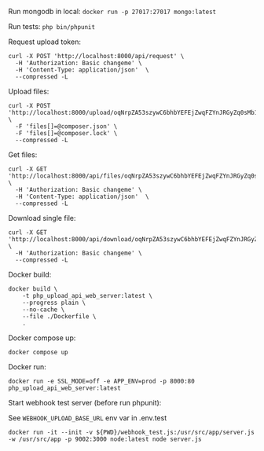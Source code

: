 Run mongodb in local: `docker run -p 27017:27017 mongo:latest`

Run tests: `php bin/phpunit`

Request upload token:

```
curl -X POST 'http://localhost:8000/api/request' \
  -H 'Authorization: Basic changeme' \
  -H 'Content-Type: application/json'  \
  --compressed -L
```

Upload files:

```
curl -X POST 'http://localhost:8000/upload/oqNrpZA53szywC6bhbYEFEjZwqFZYnJRGyZq0sMb1nFJ5SMPcw1qBDP1F4NsRkJv' \
  -F 'files[]=@composer.json' \
  -F 'files[]=@composer.lock' \
  --compressed -L
```

Get files:

```
curl -X GET 'http://localhost:8000/api/files/oqNrpZA53szywC6bhbYEFEjZwqFZYnJRGyZq0sMb1nFJ5SMPcw1qBDP1F4NsRkJv' \
  -H 'Authorization: Basic changeme' \
  -H 'Content-Type: application/json'  \
  --compressed -L
```

Download single file:

```
curl -X GET 'http://localhost:8000/api/download/oqNrpZA53szywC6bhbYEFEjZwqFZYnJRGyZq0sMb1nFJ5SMPcw1qBDP1F4NsRkJv/4ec879f02769878f999425367bf5a2eaf0bdb7916b56a92a3be6cf5aa72add5217b5309f876c5c7f89dd4e9250c922479572da5e0c5edc654b8778b6c6dde69f' \
  -H 'Authorization: Basic changeme' \
  --compressed -L
```


Docker build:

```
docker build \
    -t php_upload_api_web_server:latest \
    --progress plain \
    --no-cache \
    --file ./Dockerfile \
    .
```

Docker compose up:

`docker compose up`

Docker run:

`docker run -e SSL_MODE=off -e APP_ENV=prod -p 8000:80 php_upload_api_web_server:latest`

Start webhook test server (before run phpunit):

See `WEBHOOK_UPLOAD_BASE_URL` env var in .env.test

`docker run -it --init -v ${PWD}/webhook_test.js:/usr/src/app/server.js -w /usr/src/app -p 9002:3000 node:latest node server.js`